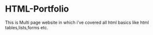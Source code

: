 # HTML-Portfolio
This is Multi page website in which i've covered all html basics like html tables,lists,forms etc. 
